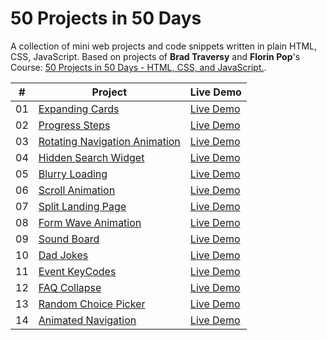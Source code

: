 # 50 Projects in 50 Days

A collection of mini web projects and code snippets written in plain HTML, CSS, JavaScript.
Based on projects of **Brad Traversy** and **Florin Pop**'s Course: [50 Projects in 50 Days - HTML, CSS, and JavaScript.](https://50projects50days.com/).

|  # | Project | Live Demo |
| :-:| ------- | -------   | 
| 01 | [Expanding Cards]() | [Live Demo]() | 
| 02 | [Progress Steps]() | [Live Demo]() | 
| 03 |  [Rotating Navigation Animation]()  | [Live Demo]() | 
| 04 | [Hidden Search Widget]() | [Live Demo]() | 
| 05 | [Blurry Loading]() | [Live Demo]() | 
| 06 | [Scroll Animation]() | [Live Demo]() | 
| 07 | [Split Landing Page]() | [Live Demo]() | 
| 08 | [Form Wave Animation]() | [Live Demo]() | 
| 09 | [Sound Board]() | [Live Demo]() | 
| 10 | [Dad Jokes]() | [Live Demo]() | 
| 11 | [Event KeyCodes]() | [Live Demo]() | 
| 12 | [FAQ Collapse]() | [Live Demo]() | 
| 13 | [Random Choice Picker]() | [Live Demo]() | 
| 14 | [Animated Navigation]() | [Live Demo]() | 

